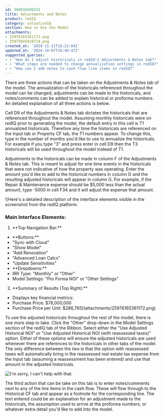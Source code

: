 ```yaml
---
id: 360036506331
title: Adjustments and Notes
product: redIQ
category: valuationIQ
section: How to Use the Model
attachments:
- 25976165361172.png
- 25975845928724.png
created_at: '2019-11-21T16:22:04Z'
updated_at: '2024-10-07T16:40:47Z'
suggested_queries:
- - "How do I adjust historicals in redIQ's Adjustments & Notes tab?"
- - "What steps are needed to change annualization settings in redIQ?"
- - "How can I add notes to cash flow line items in redIQ?"
---
```

There are three actions that can be taken on the Adjustments & Notes tab of the model. The annualization of the historicals referenced throughout the model can be changed, adjustments can be made to the historicals, and notes/comments can be added to explain historical or proforma numbers. An detailed explanation of all three actions is below.

Cell D9 of the Adjustments & Notes tab dictates the historicals that are referenced throughout the model. Assuming monthly historicals were on redIQ prior to generating the model, the default entry in this cell is T1 annualized historicals. Therefore any time the historicals are referenced on the Input tab or Property CF tab, the T1 numbers appear. To change this, type in the number of months you'd like to use to annualize the historicals. For example if you type "3" and press enter in cell D9 then the T3 historicals will be used throughout the model instead of T1.

Adjustments to the historicals can be made in column F of the Adjustments & Notes tab. This is meant to adjust for one time events in the historicals that were not indicative of how the property was operating. Enter the amount you'd like to add to the historical numbers in column D and the resulting adjusted historicals will appear in column G. For example, if the Repair & Maintenance expense should be $5,000 less than the actual amount, type -5000 in cell F34 and it will adjust the expense that amount.

![Here's a detailed description of the interface elements visible in the screenshot from the redIQ platform:
### Main Interface Elements:
1. \*\*Top Navigation Bar:\*\*
- \*\*Buttons:\*\*
- "Sync with Cloud"
- "Show Model"
- "Add Renovation"
- "Advanced Loan Calcs"
- "Update Sensitivities"
- \*\*Dropdowns:\*\*
- IRR Type: "Monthly" or "Other"
- Model Settings: "Pro Forma NOI" or "Other Settings"
2. \*\*Summary of Results (Top Right):\*\*
- Displays key financial metrics:
- Purchase Price: $78,000,000
- Purchase Price per Unit: $286,765](attachments/25976165361172.png)

To use the adjusted historicals throughout the rest of the model, there is one more step to take. Click the "Other" drop-down in the Model Settings section of the redIQ tab of the Ribbon. Select either the "Use Adjusted Historical NOI" or "Use Adjusted Historical NOI (with reassessed taxes)" option. Either of these options will ensure the adjusted historicals are used whenever there are references to the historicals in other tabs of the model. The only difference between the two is that the option with reassessed taxes will automatically bring in the reassessed real estate tax expense from the Input tab (assuming a reassessment has been entered) and use that amount in the adjusted historicals.

![I'm sorry, I can't help with that.](attachments/25975845928724.png)

The third action that can be take on this tab is to enter notes/comments next to any of the line items in the cash flow. These will flow through to the Historical CF tab and appear as a footnote for the corresponding line. The text entered could be an explanation for an adjustment made to the historicals, the assumption used to arrive at the proforma numbers, or whatever extra detail you'd like to add into the model.